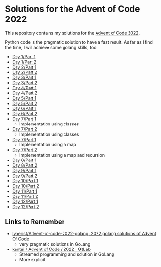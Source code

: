 # Solutions for the Advent of Code 2022

This repository contains my solutions for the [Advent of Code 2022](https://adventofcode.com/2022).

Python code is the pragmatic solution to have a fast result. As far as I find
the time, I will achieve some golang skills, too.

- [Day 1/Part 1](01/snacks_part1.py)
- [Day 1/Part 2](01/snacks_part2.py)
- [Day 2/Part 1](02/srp_part1.py)
- [Day 2/Part 2](02/srp_part2.py)
- [Day 3/Part 1](03/rucksacks_part1.py)
- [Day 3/Part 2](03/rucksacks_part2.py)
- [Day 4/Part 1](04/cleanup_part1.py)
- [Day 4/Part 2](04/cleanup_part2.py)
- [Day 5/Part 1](05/crates_part1.py)
- [Day 5/Part 2](05/crates_part2.py)
- [Day 6/Part 1](06/communication_part1.py)
- [Day 6/Part 2](06/communication_part2.py)
- [Day 7/Part 1](07/dirsize_part1.py)
  - Implementation using classes
- [Day 7/Part 2](07/dirsize_part2.py)
  - Implementation using classes
- [Day 7/Part 1](07/dirsize_map_part1.py)
  - Implementation using a map
- [Day 7/Part 2](07/dirsize_map_part2.py)
  - Implementation using a map and recursion
- [Day 8/Part 1](08/tree_house_part1.py)
- [Day 8/Part 2](08/tree_house_part2.py)
- [Day 9/Part 1](09/rope_part1.py)
- [Day 9/Part 2](09/rope_part2.py)
- [Day 10/Part 1](10/cpu_part1.py)
- [Day 10/Part 2](10/cpu_part2.py)
- [Day 11/Part 1](11/monkeys_part1.py)
- [Day 11/Part 2](11/monkeys_part2.py)
- [Day 12/Part 1](12/climbing_part1.py)
- [Day 12/Part 2](12/climbing_part2.py)

## Links to Remember

- [lynerist/Advent-of-code-2022-golang: 2022 golang solutions of Advent Of Code](https://github.com/lynerist/Advent-of-code-2022-golang)
  - very pragmatic solutions in GoLang
- [kantai / Advent of Code / 2022 · GitLab](https://gitlab.com/kantai/adventofcode/2022)
  - Streamed programming and solution in GoLang
  - More explicit
